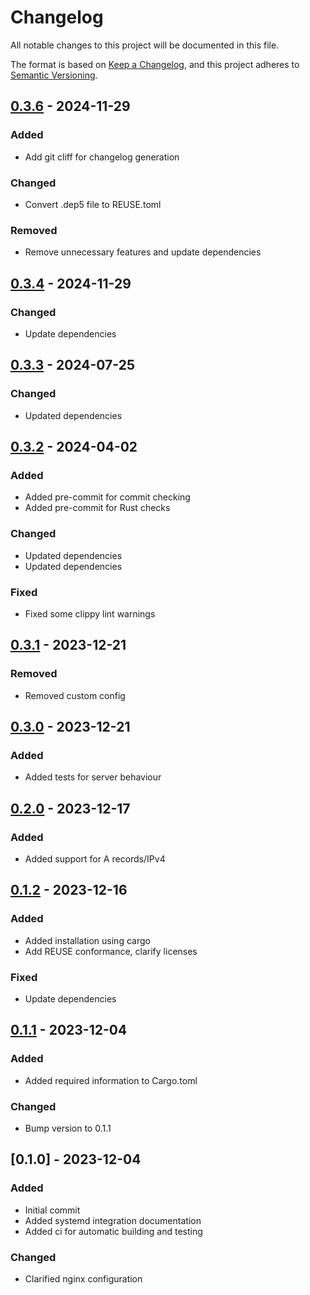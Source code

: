 # Changelog

All notable changes to this project will be documented in this file.

The format is based on [Keep a Changelog](https://keepachangelog.com/en/1.1.0/),
and this project adheres to [Semantic Versioning](https://semver.org/spec/v2.0.0.html).

## [0.3.6] - 2024-11-29

### <!-- 1 -->Added

- Add git cliff for changelog generation

### <!-- 2 -->Changed

- Convert .dep5 file to REUSE.toml

### <!-- 4 -->Removed

- Remove unnecessary features and update dependencies

## [0.3.4] - 2024-11-29

### <!-- 2 -->Changed

- Update dependencies

## [0.3.3] - 2024-07-25

### <!-- 2 -->Changed

- Updated dependencies

## [0.3.2] - 2024-04-02

### <!-- 1 -->Added

- Added pre-commit for commit checking
- Added pre-commit for Rust checks

### <!-- 2 -->Changed

- Updated dependencies
- Updated dependencies

### <!-- 5 -->Fixed

- Fixed some clippy lint warnings

## [0.3.1] - 2023-12-21

### <!-- 4 -->Removed

- Removed custom config

## [0.3.0] - 2023-12-21

### <!-- 1 -->Added

- Added tests for server behaviour

## [0.2.0] - 2023-12-17

### <!-- 1 -->Added

- Added support for A records/IPv4

## [0.1.2] - 2023-12-16

### <!-- 1 -->Added

- Added installation using cargo
- Add REUSE conformance, clarify licenses

### <!-- 5 -->Fixed

- Update dependencies

## [0.1.1] - 2023-12-04

### <!-- 1 -->Added

- Added required information to Cargo.toml

### <!-- 2 -->Changed

- Bump version to 0.1.1

## [0.1.0] - 2023-12-04

### <!-- 1 -->Added

- Initial commit
- Added systemd integration documentation
- Added ci for automatic building and testing

### <!-- 2 -->Changed

- Clarified nginx configuration

[0.3.6]: https://github.com/bbastin/dyndns/compare/v0.3.5..v0.3.6
[0.3.4]: https://github.com/bbastin/dyndns/compare/v0.3.3..v0.3.4
[0.3.3]: https://github.com/bbastin/dyndns/compare/v0.3.2..v0.3.3
[0.3.2]: https://github.com/bbastin/dyndns/compare/v0.3.1..v0.3.2
[0.3.1]: https://github.com/bbastin/dyndns/compare/v0.3.0..v0.3.1
[0.3.0]: https://github.com/bbastin/dyndns/compare/v0.2.0..v0.3.0
[0.2.0]: https://github.com/bbastin/dyndns/compare/v0.1.2..v0.2.0
[0.1.2]: https://github.com/bbastin/dyndns/compare/v0.1.1..v0.1.2
[0.1.1]: https://github.com/bbastin/dyndns/compare/v0.1.0..v0.1.1

<!-- generated by git-cliff -->
